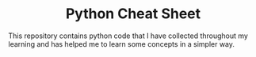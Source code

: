 <h1 align="center"> Python Cheat Sheet </h1>
This repository contains python code that I have collected throughout my learning and has helped me to learn some concepts in a simpler way.
